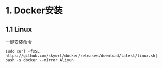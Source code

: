 # 1. Docker安装
## 1.1 Linux
一键安装命令
```
sudo curl -fsSL https://github.com/skywrt/docker/releases/download/latest/linux.sh| bash -s docker --mirror Aliyun
```
